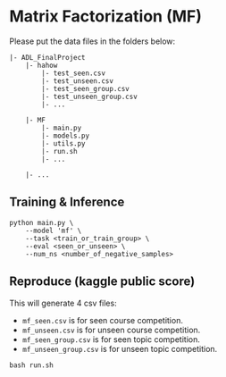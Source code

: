 # Matrix Factorization (MF)
Please put the data files in the folders below:
```
|- ADL_FinalProject
    |- hahow
        |- test_seen.csv
        |- test_unseen.csv
        |- test_seen_group.csv
        |- test_unseen_group.csv
        |- ...

    |- MF
        |- main.py
        |- models.py
        |- utils.py
        |- run.sh
        |- ...

    |- ...
```
## Training & Inference
```
python main.py \
    --model 'mf' \
    --task <train_or_train_group> \
    --eval <seen_or_unseen> \ 
    --num_ns <number_of_negative_samples>
```

## Reproduce (kaggle public score)
This will generate 4 csv files: 
- `mf_seen.csv` is for seen course competition.
- `mf_unseen.csv` is for unseen course competition.
- `mf_seen_group.csv` is for seen topic competition.
- `mf_unseen_group.csv` is for unseen topic competition.
```
bash run.sh
```
